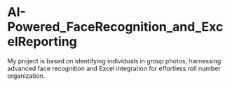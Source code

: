 # AI-Powered_FaceRecognition_and_ExcelReporting
My project is based on identifying individuals in group photos, harnessing advanced face recognition and Excel integration for effortless roll number organization.
